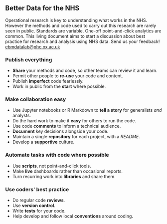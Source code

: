 
## Better Data for the NHS

Operational research is key to understanding what works in the NHS. However the methods and code used to carry out this research are rarely seen in public. Standards are variable. One-off point-and-click analytics are common. This living document aims to start a discussion about best practice for research and analysis using NHS data. Send us your feedback! [ebmdatalab@phc.ox.ac.uk](mailto:ebmdatalab@phc.ox.ac.uk)

### Publish everything
* **Share** your methods and code, so other teams can review it and learn.
* Permit other people to **re-use** your code and content.
* Publish **imperfect** code fearlessly.
* Work in public from the **start** where possible.


### Make collaboration easy
* Use Jupyter notebooks or R Markdown to **tell a story** for generalists _and_ analysts.
* Do the hard work to make it **easy** for others to run the code.
* Use code **comments** to inform a technical audience.
* **Document** key decisions alongside your code.
* Maintain a single **repository** for each project, with a _README_.
* Develop a **supportive** culture.

### Automate tasks with code where possible
* Use **scripts**, not point-and-click tools.
* Make **live** dashboards rather than occasional reports.
* Turn recurring work into **libraries** and share them.

### Use coders' best practice
* Do regular code **reviews**.
* Use **version control**.
* Write **tests** for your code.
* Help develop and follow local **conventions** around coding.
